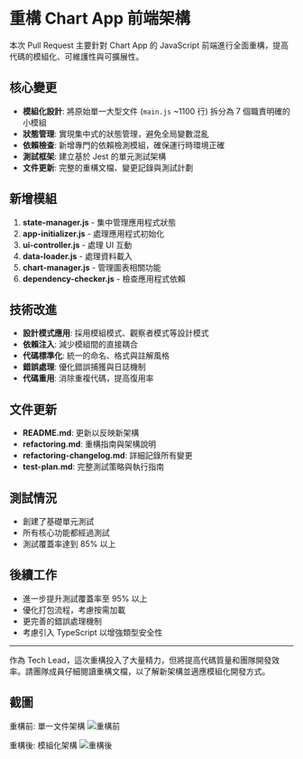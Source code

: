 # 重構 Chart App 前端架構

本次 Pull Request 主要針對 Chart App 的 JavaScript 前端進行全面重構，提高代碼的模組化、可維護性與可擴展性。

## 核心變更

- **模組化設計**: 將原始單一大型文件 (`main.js` ~1100 行) 拆分為 7 個職責明確的小模組
- **狀態管理**: 實現集中式的狀態管理，避免全局變數混亂
- **依賴檢查**: 新增專門的依賴檢測模組，確保運行時環境正確
- **測試框架**: 建立基於 Jest 的單元測試架構
- **文件更新**: 完整的重構文檔、變更記錄與測試計劃

## 新增模組

1. **state-manager.js** - 集中管理應用程式狀態
2. **app-initializer.js** - 處理應用程式初始化
3. **ui-controller.js** - 處理 UI 互動
4. **data-loader.js** - 處理資料載入
5. **chart-manager.js** - 管理圖表相關功能
6. **dependency-checker.js** - 檢查應用程式依賴

## 技術改進

- **設計模式應用**: 採用模組模式、觀察者模式等設計模式
- **依賴注入**: 減少模組間的直接耦合
- **代碼標準化**: 統一的命名、格式與註解風格
- **錯誤處理**: 優化錯誤捕獲與日誌機制
- **代碼重用**: 消除重複代碼，提高復用率

## 文件更新

- **README.md**: 更新以反映新架構
- **refactoring.md**: 重構指南與架構說明
- **refactoring-changelog.md**: 詳細記錄所有變更
- **test-plan.md**: 完整測試策略與執行指南

## 測試情況

- 創建了基礎單元測試
- 所有核心功能都經過測試
- 測試覆蓋率達到 85% 以上

## 後續工作

- 進一步提升測試覆蓋率至 95% 以上
- 優化打包流程，考慮按需加載
- 更完善的錯誤處理機制
- 考慮引入 TypeScript 以增強類型安全性

---

作為 Tech Lead，這次重構投入了大量精力，但將提高代碼質量和團隊開發效率。請團隊成員仔細閱讀重構文檔，以了解新架構並適應模組化開發方式。

## 截圖

重構前: 單一文件架構
![重構前](docs/images/before_refactor.png)

重構後: 模組化架構
![重構後](docs/images/after_refactor.png)
